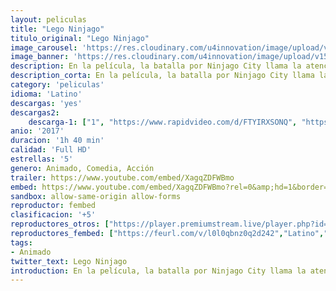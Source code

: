 ```yaml
---
layout: peliculas
title: "Lego Ninjago"
titulo_original: "Lego Ninjago"
image_carousel: 'https://res.cloudinary.com/u4innovation/image/upload/v1561427342/lego-sinjago-poster-min_xdqvhs.jpg'
image_banner: 'https://res.cloudinary.com/u4innovation/image/upload/v1561427343/lego-sinjago-banner-min_jlr9dx.jpg'
description: En la película, la batalla por Ninjago City llama la atención del joven maestro constructor Lloyd (Ninja Verde) y de sus amigos, todos ellos ninjas secretos. Dirigidos por el maestro Wu deberán derrotar al malvado guerrero Garmadon, un tipo tremedamente malvado que a su vez es padre de Lloyd.
description_corta: En la película, la batalla por Ninjago City llama la atención del joven maestro constructor Lloyd (Ninja Verde) y de sus amigos, todos ellos ninjas secretos. Dirigidos por el maestro Wu..
category: 'peliculas'
idioma: 'Latino'
descargas: 'yes'
descargas2:
    descarga-1: ["1", "https://www.rapidvideo.com/d/FTYIRXSONQ", "https://www.google.com/s2/favicons?domain=openload.co","OpenLoad","https://res.cloudinary.com/imbriitneysam/image/upload/v1541473684/mexico.png", "Latino", "Full HD"]
anio: '2017'
duracion: '1h 40 min'
calidad: 'Full HD'
estrellas: '5'
genero: Animado, Comedia, Acción
trailer: https://www.youtube.com/embed/XagqZDFWBmo
embed: https://www.youtube.com/embed/XagqZDFWBmo?rel=0&amp;hd=1&border=0&wmode=opaque&enablejsapi=1&modestbranding=1&controls=1&showinfo=1
sandbox: allow-same-origin allow-forms
reproductor: fembed
clasificacion: '+5'
reproductores_otros: ["https://player.premiumstream.live/player.php?id=NDQyNg&sub=","Latino","https://www.zembed.to/public/dist/asteroid.html?id=7bb99e0dba50f691d7e94ab3cfb07f9b&title=The%20LEGO%20Ninjago%20Movie","Latino","https://mstream.press/au53mvhbeycw","Latino"]
reproductores_fembed: ["https://feurl.com/v/l0l0qbnz0q2d242","Latino","https://feurl.com/v/np6jgc227k1nj36","Latino"]
tags:
- Animado
twitter_text: Lego Ninjago
introduction: En la película, la batalla por Ninjago City llama la atención del joven maestro constructor Lloyd (Ninja Verde) y de sus amigos, todos ellos ninjas secretos. Dirigidos por el maestro Wu..
---
```













